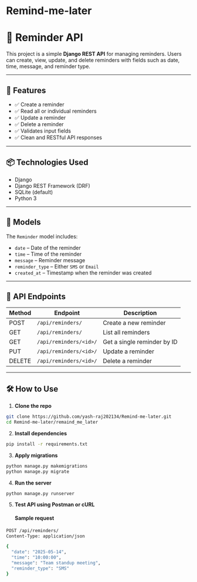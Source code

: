 # Remind-me-later

# 📆 Reminder API

This project is a simple **Django REST API** for managing reminders. Users can create, view, update, and delete reminders with fields such as date, time, message, and reminder type.

---

## 🚀 Features

- ✅ Create a reminder
- ✅ Read all or individual reminders
- ✅ Update a reminder
- ✅ Delete a reminder
- ✅ Validates input fields
- ✅ Clean and RESTful API responses

---

## 📦 Technologies Used

- Django
- Django REST Framework (DRF)
- SQLite (default)
- Python 3

---

## 🧩 Models

The `Reminder` model includes:

- `date` – Date of the reminder
- `time` – Time of the reminder
- `message` – Reminder message
- `reminder_type` – Either `SMS` or `Email`
- `created_at` – Timestamp when the reminder was created

---

## 🔌 API Endpoints

| Method | Endpoint | Description            |
|--------|----------|------------------------|
| POST   | `/api/reminders/` | Create a new reminder |
| GET    | `/api/reminders/` | List all reminders |
| GET    | `/api/reminders/<id>/` | Get a single reminder by ID |
| PUT    | `/api/reminders/<id>/` | Update a reminder |
| DELETE | `/api/reminders/<id>/` | Delete a reminder |

---

## 🛠 How to Use

1. **Clone the repo**

```bash
git clone https://github.com/yash-raj202134/Remind-me-later.git
cd Remind-me-later/remaind_me_later
```
2. **Install dependencies**

```bash
pip install -r requirements.txt
```
3. **Apply migrations**

```bash
python manage.py makemigrations
python manage.py migrate
```
4. **Run the server**
```bash
python manage.py runserver
```
5. **Test API using Postman or cURL**
    #### Sample request
```bash
POST /api/reminders/
Content-Type: application/json

{
  "date": "2025-05-14",
  "time": "10:00:00",
  "message": "Team standup meeting",
  "reminder_type": "SMS"
}
```